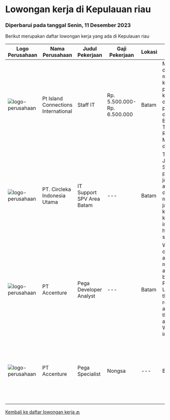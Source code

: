 
  # Lowongan kerja di Kepulauan riau

  ### Diperbarui pada tanggal Senin, 11 Desember 2023

  Berikut merupakan daftar lowongan kerja yang ada di Kepulauan riau

  |Logo Perusahaan | Nama Perusahaan | Judul Pekerjaan | Gaji Pekerjaan | Lokasi | Deskripsi | Tanggal diunggah | Pranala |
  | -------------- | --------------- | --------------- | --------- | --------- | -------------- | ------- | ----------- |
  |![logo-perusahaan](https://image-service-cdn.seek.com.au/294c589cc1769b693bbe1accebf21611739702fc/ee4dce1061f3f616224767ad58cb2fc751b8d2dc)|Pt Island Connections International|Staff IT|Rp. 5.500.000-Rp. 6.500.000|Batam|Menyiapkan dan memasang komputer baik perangkat keras, lunak dan sistem penunjangnya di kantor Batam dan di Telunas Resorts Merencanakan dan...|Selasa, 14 November 2023|https://www.jobstreet.co.id/id/job/staff-it-4527841?token=0~6949aa78-8b8d-4087-9421-08eabc2c71bc&sectionRank=1&jobId=jobstreet-id-job-4527841|
|![logo-perusahaan](https://image-service-cdn.seek.com.au/214309697e91083577b2651502e56aafe98fb86b/ee4dce1061f3f616224767ad58cb2fc751b8d2dc)|PT. Circleka Indonesia Utama|IT Support SPV Area Batam|---|Batam|Tanggung Jawab : Sebagai penanggung jawab aspek / area ICT di distrik yang mencakup jaringan komunikasi komputer, internet, hardware dan software...|Selasa, 14 November 2023|https://www.jobstreet.co.id/id/job/it-support-spv-area-batam-4528451?token=0~6949aa78-8b8d-4087-9421-08eabc2c71bc&sectionRank=2&jobId=jobstreet-id-job-4528451|
|![logo-perusahaan](https://image-service-cdn.seek.com.au/1c2e28fa09a87d89b9dac6106fdc6fa435c484bb/ee4dce1061f3f616224767ad58cb2fc751b8d2dc)|PT Accenture|Pega Developer Analyst|---|Batam|Work on developing and maintaining applications built on the Pega platform. Understand the requirements and design of the applications. Write code in...|Kamis, 16 November 2023|https://www.jobstreet.co.id/id/job/pega-developer-analyst-4531315?token=0~6949aa78-8b8d-4087-9421-08eabc2c71bc&sectionRank=3&jobId=jobstreet-id-job-4531315|
|![logo-perusahaan](https://image-service-cdn.seek.com.au/8aa7e8c3c88d5c5ab00a361acc5db1fab244b0c5/ee4dce1061f3f616224767ad58cb2fc751b8d2dc)|PT Accenture|Pega Specialist | Nongsa|---|Batam|About AccentureAccenture is a global professional services company with leading digital, cloud, and security capabilities. Combining unmatched...|Kamis, 16 November 2023|https://www.jobstreet.co.id/id/job/pega-specialist-%7C-nongsa-4530970?token=0~6949aa78-8b8d-4087-9421-08eabc2c71bc&sectionRank=4&jobId=jobstreet-id-job-4530970|


  [Kembali ke daftar lowongan kerja 🔙](../README.md#daftar-lowongan-kerja)
  